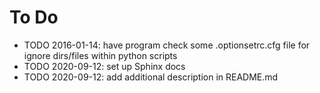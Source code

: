 # To Do
* TODO 2016-01-14: have program check some .optionsetrc.cfg file for ignore dirs/files
  within python scripts
* TODO 2020-09-12: set up Sphinx docs
* TODO 2020-09-12: add additional description in README.md
